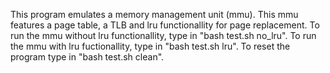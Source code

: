 This program emulates a memory management unit (mmu).
This mmu features a page table, a TLB and lru functionallity for page replacement.
To run the mmu without lru functionallity, type in "bash test.sh no_lru".
To run the mmu with lru fuctionallity, type in "bash test.sh lru".
To reset the program type in "bash test.sh clean".   
